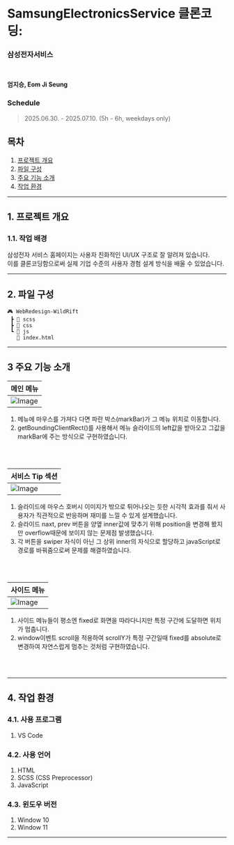 # **SamsungElectronicsService 클론코딩:**
### 삼성전자서비스

<br/>

**엄지승, Eom Ji Seung**        


### **Schedule**
> 2025.06.30. - 2025.07.10. (5h - 6h, weekdays only)

## 목차

1. [프로젝트 개요](#1-프로젝트-개요)   
2. [파일 구성](#2-파일-구성)   
3. [주요 기능 소개](#3-주요-기능-소개)    
4. [작업 환경](#4-작업-환경)   

---

## 1. 프로젝트 개요

### 1.1. 작업 배경
삼성전자 서비스 홈페이지는 사용자 친화적인 UI/UX 구조로 잘 알려져 있습니다.  
이를 클론코딩함으로써 실제 기업 수준의 사용자 경험 설계 방식을 배울 수 있었습니다.
</br>

---

## 2. 파일 구성

```
🎮 WebRedesign-WildRift
 ┣ 📂 scss
 ┣ 📂 css
 ┗ 📂 js
   📄 index.html
```


---

## 3 주요 기능 소개  
| 메인 메뉴                                                                                                          | 
| :------------------------------------------------------------------------------------------------------------------------------ |
| ![Image](https://github.com/user-attachments/assets/a9eb7bd6-10ad-4a85-81e5-22e458fcab7c) |  
1. 메뉴에 마우스를 가져다 다면 파란 박스(markBar)가 그 메뉴 위치로 이동합니다.  
2. getBoundingClientRect()를 사용해서 메뉴 슬라이드의 left값을 받아오고 그값을 markBar에 주는 방식으로 구현하였습니다.
<br/>
</br>

| 서비스 Tip 섹션                                                                                                          | 
| :------------------------------------------------------------------------------------------------------------------------------ |
| ![Image](https://github.com/user-attachments/assets/77094d12-7d34-454c-8940-c090645e0fbc)  |  
1.  슬라이드에 마우스 호버시 이미지가 밖으로 튀어나오는 듯한 시각적 효과를 줘서 사용자가 직관적으로 반응하며 재미를 느낄 수 있게 설계했습니다.  
2.  슬라이드 naxt, prev 버튼을 양옆 inner값에 맞추기 위해 position을 변경해 봤지만 overflow때문에 보이지 않는 문제점 발생했습니다.
3.  각 버튼을 swiper 자식이 아닌 그 상위 inner의 자식으로 할당하고 javaScript로 경로를 바꿔줌으로써 문제를 해결하였습니다.
<br/>
</br>  

| 사이드 메뉴                                                                                                          | 
| :------------------------------------------------------------------------------------------------------------------------------ |
| ![Image](https://github.com/user-attachments/assets/9525e492-cb42-4f64-95b6-6d7267c60b4a)  |
1. 사이드 메뉴들이 평소엔 fixed로 화면을 따라다니지만 특정 구간에 도달하면 위치가 멈춥니다.
2. window이벤트 scroll을 적용하여 scrollY가 특정 구간일때 fixed를 absolute로 변경하여 자연스럽게 멈추는 것처럼 구현하였습니다.
<br/>
</br>  

---

## 4. 작업 환경
### 4.1. 사용 프로그램
1. VS Code

### 4.2. 사용 언어
1. HTML
2. SCSS (CSS Preprocessor)
3. JavaScript

### 4.3. 윈도우 버전
1. Window 10
2. Window 11

---
